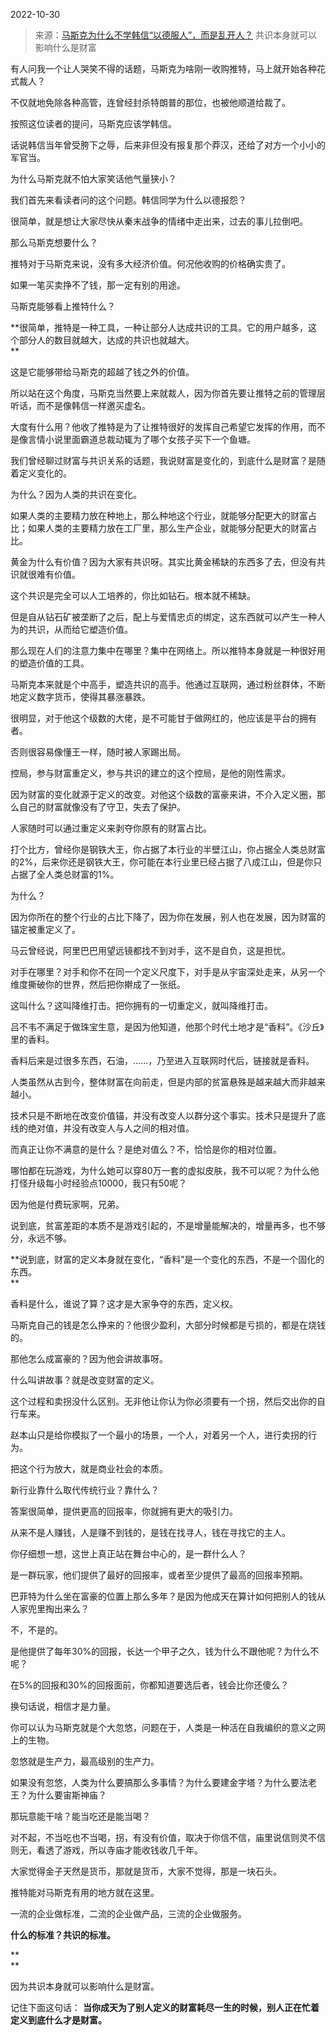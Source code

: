2022-10-30

> 来源：[马斯克为什么不学韩信“以德服人”，而是乱开人？](http://mp.weixin.qq.com/s?__biz=MzU0MjYwNDU2Mw==&mid=2247508503&idx=1&sn=621f4b014646811e8f8ce5fd839295e3&chksm=fb1ace6bcc6d477dc54c257bf14ff3518ebaedff1f8b0142e7394c1315ae784965929274ff56&scene=27#wechat_redirect)
> 共识本身就可以影响什么是财富

有人问我一个让人哭笑不得的话题，马斯克为啥刚一收购推特，马上就开始各种花式裁人？  

不仅就地免除各种高管，连曾经封杀特朗普的那位，也被他顺道给裁了。  

按照这位读者的提问，马斯克应该学韩信。  

话说韩信当年曾受胯下之辱，后来非但没有报复那个莽汉，还给了对方一个小小的军官当。

为什么马斯克就不怕大家笑话他气量狭小？  

我们首先来看读者问的这个问题。韩信同学为什么以德报怨？

很简单，就是想让大家尽快从秦末战争的情绪中走出来，过去的事儿拉倒吧。  

那么马斯克想要什么？  

推特对于马斯克来说，没有多大经济价值。何况他收购的价格确实贵了。  

如果一笔买卖挣不了钱，那一定有别的用途。

马斯克能够看上推特什么？

 **很简单，推特是一种工具，一种让部分人达成共识的工具。它的用户越多，这个部分人的数目就越大，达成的共识也就越大。  
**

这是它能够带给马斯克的超越了钱之外的价值。  

所以站在这个角度，马斯克当然要上来就裁人，因为你首先要让推特之前的管理层听话，而不是像韩信一样邀买虚名。

大度有什么用？他收了推特是为了让推特很好的发挥自己希望它发挥的作用，而不是像言情小说里面霸道总裁动辄为了哪个女孩子买下一个鱼塘。

我们曾经聊过财富与共识关系的话题，我说财富是变化的，到底什么是财富？是随着定义变化的。

为什么？因为人类的共识在变化。

如果人类的主要精力放在种地上，那么种地这个行业，就能够分配更大的财富占比；如果人类的主要精力放在工厂里，那么生产企业，就能够分配更大的财富占比。

黄金为什么有价值？因为大家有共识呀。其实比黄金稀缺的东西多了去，但没有共识就很难有价值。  

这个共识是完全可以人工培养的，你比如钻石。根本就不稀缺。

但是自从钻石矿被垄断了之后，配上与爱情忠贞的绑定，这东西就可以产生一种人为的共识，从而给它塑造价值。  

那么现在人们的注意力集中在哪里？集中在网络上。所以推特本身就是一种很好用的塑造价值的工具。

马斯克本来就是个中高手，塑造共识的高手。他通过互联网，通过粉丝群体，不断地定义数字货币，使得其暴涨暴跌。

很明显，对于他这个级数的大佬，是不可能甘于做网红的，他应该是平台的拥有者。  

否则很容易像懂王一样，随时被人家踢出局。

控局，参与财富重定义，参与共识的建立的这个控局，是他的刚性需求。

  

因为财富的变化就源于定义的改变。对他这个级数的富豪来讲，不介入定义圈，那么自己的财富就像没有了守卫，失去了保护。

  

人家随时可以通过重定义来剥夺你原有的财富占比。  

  

打个比方，曾经你是钢铁大王，你占据了本行业的半壁江山，你占据全人类总财富的2%，后来你还是钢铁大王，你可能在本行业里已经占据了八成江山，但是你只占据了全人类总财富的1%。

  

为什么？

  

因为你所在的整个行业的占比下降了，因为你在发展，别人也在发展，因为财富的锚定被重定义了。

  

马云曾经说，阿里巴巴用望远镜都找不到对手，这不是自负，这是担忧。  

  

对手在哪里？对手和你不在同一个定义尺度下，对手是从宇宙深处走来，从另一个维度撕破你的世界，然后把你擀成了一张纸。

  

这叫什么？这叫降维打击。把你拥有的一切重定义，就叫降维打击。

  

吕不韦不满足于做珠宝生意，是因为他知道，他那个时代土地才是“香料”。《沙丘》里的香料。

  

香料后来是过很多东西，石油，......，乃至进入互联网时代后，链接就是香料。

  

人类虽然从古到今，整体财富在向前走，但是内部的贫富悬殊是越来越大而非越来越小。

  

技术只是不断地在改变价值锚，并没有改变人以群分这个事实。技术只是提升了底线的绝对值，并没有改变人与人之间的相对值。  

  

而真正让你不满意的是什么？是绝对值么？不，恰恰是你的相对位置。

  

哪怕都在玩游戏，为什么她可以穿80万一套的虚拟皮肤，我不可以呢？为什么他打怪升级每小时经验点10000，我只有50呢？

  

因为他是付费玩家啊，兄弟。  

  

说到底，贫富差距的本质不是游戏引起的，不是增量能解决的，增量再多，也不够分，永远不够。  

  

 **说到底，财富的定义本身就在变化，“香料”是一个变化的东西，不是一个固化的东西。  
**

  

香料是什么，谁说了算？这才是大家争夺的东西，定义权。

  

马斯克自己的钱是怎么挣来的？他很少盈利，大部分时候都是亏损的，都是在烧钱的。

  

那他怎么成富豪的？因为他会讲故事呀。

  

什么叫讲故事？就是改变财富的定义。

  

这个过程和卖拐没什么区别。无非他让你认为你必须要有一个拐，然后交出你的自行车来。

  

赵本山只是给你模拟了一个最小的场景，一个人，对着另一个人，进行卖拐的行为。  

  

把这个行为放大，就是商业社会的本质。

  

新行业靠什么取代传统行业？靠什么？  

  

答案很简单，提供更高的回报率，你就拥有更大的吸引力。

  

从来不是人赚钱，人是赚不到钱的，是钱在找寻人，钱在寻找它的主人。  

  

你仔细想一想，这世上真正站在舞台中心的，是一群什么人？  

  

是一群玩家，他们提供了最好的回报率，或者至少提供了最高的回报率预期。

  

巴菲特为什么坐在富豪的位置上那么多年？是因为他成天在算计如何把别人的钱从人家兜里掏出来么？  

  

不，不是的。

  

是他提供了每年30%的回报，长达一个甲子之久，钱为什么不跟他呢？为什么不呢？  

  

在5%的回报和30%的回报面前，你都知道要选后者，钱会比你还傻么？

  

换句话说，相信才是力量。

  

你可以认为马斯克就是个大忽悠，问题在于，人类是一种活在自我编织的意义之网上的生物。

  

忽悠就是生产力，最高级别的生产力。

  

如果没有忽悠，人类为什么要搞那么多事情？为什么要建金字塔？为什么要法老王？为什么要宙斯神庙？

  

那玩意能干啥？能当吃还是能当喝？

  

对不起，不当吃也不当喝，拐，有没有价值，取决于你信不信，庙里说信则灵不信则无，看透了游戏，所以寺庙才能收钱收几千年。

  

大家觉得金子天然是货币，那就是货币，大家不觉得，那是一块石头。

  

推特能对马斯克有用的地方就在这里。

  

一流的企业做标准，二流的企业做产品，三流的企业做服务。

  

 **什么的标准？共识的标准。**

 **  
**

因为共识本身就可以影响什么是财富。

  

记住下面这句话： **当你成天为了别人定义的财富耗尽一生的时候，别人正在忙着定义到底什么才是财富。**

